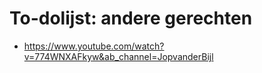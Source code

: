 # To-dolijst: andere gerechten

* https://www.youtube.com/watch?v=774WNXAFkyw&ab_channel=JopvanderBijl